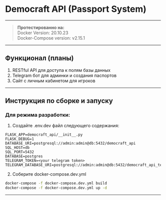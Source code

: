 # Democraft API (Passport System)
***
>**Протестированно на:**<br>
>Docker Version: 20.10.23 <br>
>Docker-Compose version: v2.15.1
***
## Функционал (планы)
1. RESTful API для доступа к полям базы данных
2. Telegram бот для админки и создания паспортов
3. Сайт с личным кабинетом для игроков
***
## Инструкция по сборке и запуску

### Для режима разработки:
1. Создайте .env.dev файл следующего содержания:
```dotenv
FLASK_APP=democraft_api/__init__.py
FLASK_DEBUG=1
DATABASE_URI=postgresql://admin:admin@db:5432/democraft_api
SQL_HOST=db
SQL_PORT=5432
DATABASE=postgres
TELEGRAM_TOKEN=<your telegram token>
TELEGRAM_DATABASE_URI=postgresql://admin:admin@db:5432/democraft_api_telegram
```

2. Соберите docker-compose.dev.yml
```bash
docker-compose -f docker-compose.dev.yml build
docker-compose -f docker-compose.dev.yml up -d 
```
***